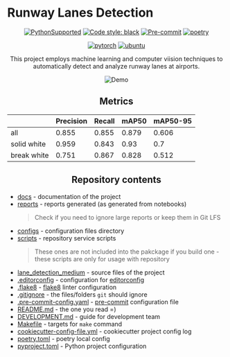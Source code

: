 # Runway Lanes Detection

<div align="center">

[![PythonSupported](https://img.shields.io/badge/python-3.9-brightgreen.svg)](https://python3statement.org/#sections50-why)
[![Code style: black](https://img.shields.io/badge/code%20style-black-000000.svg)](https://github.com/psf/black)
[![Pre-commit](https://img.shields.io/badge/pre--commit-enabled-brightgreen?logo=pre-commit&logoColor=white)](https://pre-commit.com/)
[![poetry](https://img.shields.io/endpoint?url=https://python-poetry.org/badge/v0.json)](https://python-poetry.org/)

[![pytorch](https://img.shields.io/badge/PyTorch-EE4C2C?style=for-the-badge&logo=pytorch&logoColor=white)](https://pytorch.org/)
[![ubuntu](https://img.shields.io/badge/Ubuntu-E95420?style=for-the-badge&logo=ubuntu&logoColor=white)](https://ubuntu.com/)

This project employs machine learning and computer viision techniques to automatically detect and analyze runway lanes at airports.

![Demo](demo/test_archangel.gif)

## Metrics

|             | Precision | Recall | mAP50 | mAP50-95 |
| ----------- | --------- | ------ | ----- | -------- |
| all         | 0.855     | 0.855  | 0.879 | 0.606    |
| solid white | 0.959     | 0.843  | 0.93  | 0.7      |
| break white | 0.751     | 0.867  | 0.828 | 0.512    |

## Repository contents

</div>

- [docs](docs) - documentation of the project
- [reports](reports) - reports generated (as generated from notebooks)
  > Check if you need to ignore large reports or keep them in Git LFS
- [configs](configs) - configuration files directory
- [scripts](scripts) - repository service scripts
  > These ones are not included into the pakckage if you build one - these scripts are only for usage with repository
- [lane_detection_medium](lane_detection_medium) - source files of the project
- [.editorconfig](.editorconfig) - configuration for [editorconfig](https://editorconfig.org/)
- [.flake8](.flake8) - [flake8](https://github.com/pycqa/flake8) linter configuration
- [.gitignore](.gitignore) - the files/folders `git` should ignore
- [.pre-commit-config.yaml](.pre-commit-config.yaml) - [pre-commit](https://pre-commit.com/) configuration file
- [README.md](README.md) - the one you read =)
- [DEVELOPMENT.md](DEVELOPMENT.md) - guide for development team
- [Makefile](Makefile) - targets for `make` command
- [cookiecutter-config-file.yml](cookiecutter-config-file.yml) - cookiecutter project config log
- [poetry.toml](poetry.toml) - poetry local config
- [pyproject.toml](pyproject.toml) - Python project configuration
